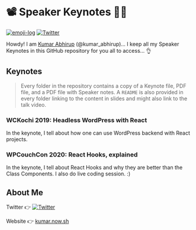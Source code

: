 # 📽️ Speaker Keynotes 👨‍🏫

[![emoji-log](https://cdn.jsdelivr.net/gh/ahmadawais/stuff@ca978741836412b5e33ce8561f5f95c933177067/emoji-log/flat.svg)](https://github.com/ahmadawais/Emoji-Log/)
[![Twitter](https://img.shields.io/twitter/follow/kumar_abhirup.svg?style=social&label=@kumar_abhirup)](https://twitter.com/kumar_abhirup/)

Howdy! I am [Kumar Abhirup](https://kumar.now.sh) (@kumar_abhirup)... I keep all my Speaker Keynotes in this GitHub repository for you all to access... 👌

## Keynotes

> Every folder in the repository contains a copy of a Keynote file, PDF file, and a PDF file with Speaker notes. A `README` is also provided in every folder linking to the content in slides and might also link to the talk video.

### WCKochi 2019: Headless WordPress with React

In the keynote, I tell about how one can use WordPress backend with React projects.

### WPCouchCon 2020: React Hooks, explained

In the keynote, I tell about React Hooks and why they are better than the Class Components. I also do live coding session. :)

## About Me

Twitter 👉 [![Twitter](https://img.shields.io/twitter/follow/kumar_abhirup.svg?style=social&label=@kumar_abhirup)](https://twitter.com/kumar_abhirup/)

Website 👉 [kumar.now.sh](https://kumar.now.sh)
